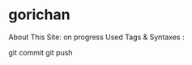# gorichan
About This Site: on progress
Used Tags & Syntaxes : <html></html> 
<head></head>
<body></body>
git commit
git push
